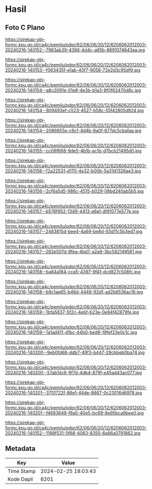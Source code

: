 # Hasil

## Foto C Plano

https://sirekap-obj-formc.kpu.go.id/ca4c/pemilu/pdpr/62/06/06/20/12/6206062012003-20240216-140152--7983ab39-4366-4d4c-a65b-8691074643aa.jpg

https://sirekap-obj-formc.kpu.go.id/ca4c/pemilu/pdpr/62/06/06/20/12/6206062012003-20240216-140153--f063435f-e1ab-40f7-9058-72e2d3c95df9.jpg

https://sirekap-obj-formc.kpu.go.id/ca4c/pemilu/pdpr/62/06/06/20/12/6206062012003-20240216-140154--a8c2091e-01e8-4e3b-b1a3-8f0f62470d8c.jpg

https://sirekap-obj-formc.kpu.go.id/ca4c/pemilu/pdpr/62/06/06/20/12/6206062012003-20240216-140154--809493ef-c523-4527-b58c-55f42805d824.jpg

https://sirekap-obj-formc.kpu.go.id/ca4c/pemilu/pdpr/62/06/06/20/12/6206062012003-20240216-140154--2086655e-c6cf-4d4b-9a0f-677dc5cbafaa.jpg

https://sirekap-obj-formc.kpu.go.id/ca4c/pemilu/pdpr/62/06/06/20/12/6206062012003-20240216-140155--cc08f668-9de5-4b1b-ac1b-d7bcb21495d0.jpg

https://sirekap-obj-formc.kpu.go.id/ca4c/pemilu/pdpr/62/06/06/20/12/6206062012003-20240216-140156--f2a22531-d170-4e32-b00b-5a31d1326ae3.jpg

https://sirekap-obj-formc.kpu.go.id/ca4c/pemilu/pdpr/62/06/06/20/12/6206062012003-20240216-140156--2cf6a5d5-986c-4515-b029-08bd240ab5b5.jpg

https://sirekap-obj-formc.kpu.go.id/ca4c/pemilu/pdpr/62/06/06/20/12/6206062012003-20240216-140157--b576f952-1349-4413-a6a1-df91077e577e.jpg

https://sirekap-obj-formc.kpu.go.id/ca4c/pemilu/pdpr/62/06/06/20/12/6206062012003-20240216-140157--2483815d-bee4-4a69-be8d-93d11c5b3ed7.jpg

https://sirekap-obj-formc.kpu.go.id/ca4c/pemilu/pdpr/62/06/06/20/12/6206062012003-20240216-140157--282e507d-9fea-4bd7-a2a9-3bc582149561.jpg

https://sirekap-obj-formc.kpu.go.id/ca4c/pemilu/pdpr/62/06/06/20/12/6206062012003-20240216-140158--ba84a184-cca5-4397-9f41-dcd827c508fc.jpg

https://sirekap-obj-formc.kpu.go.id/ca4c/pemilu/pdpr/62/06/06/20/12/6206062012003-20240216-140158--b9c1ae65-b46d-4446-92d1-ad2b6536ac16.jpg

https://sirekap-obj-formc.kpu.go.id/ca4c/pemilu/pdpr/62/06/06/20/12/6206062012003-20240216-140159--1bfa5837-5f2c-4ebf-b23e-0e84f42879fe.jpg

https://sirekap-obj-formc.kpu.go.id/ca4c/pemilu/pdpr/62/06/06/20/12/6206062012003-20240216-140159--1a1ad411-d1bc-44b0-bed9-19fef23e0c1c.jpg

https://sirekap-obj-formc.kpu.go.id/ca4c/pemilu/pdpr/62/06/06/20/12/6206062012003-20240216-140200--9eb0fd68-ddb7-49f3-b447-29cbbeb0ba74.jpg

https://sirekap-obj-formc.kpu.go.id/ca4c/pemilu/pdpr/62/06/06/20/12/6206062012003-20240216-140200--57ab1dc6-9f7d-4db4-879f-e45ad43ac077.jpg

https://sirekap-obj-formc.kpu.go.id/ca4c/pemilu/pdpr/62/06/06/20/12/6206062012003-20240216-140201--3701722f-86e1-44de-8667-0c23016d6978.jpg

https://sirekap-obj-formc.kpu.go.id/ca4c/pemilu/pdpr/62/06/06/20/12/6206062012003-20240216-140201--f4683649-f8a5-40e5-bc69-8e95bca9bee0.jpg

https://sirekap-obj-formc.kpu.go.id/ca4c/pemilu/pdpr/62/06/06/20/12/6206062012003-20240216-140152--1188f531-5f68-4063-8355-6a86a0791862.jpg


## Metadata

| Key        | Value               |
| ---------- | ------------------- |
| Time Stamp | 2024-02-25 18:03:43 |
| Kode Dapil | 6201                |



